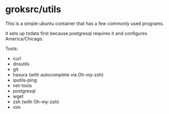 # groksrc/utils

This is a simple ubuntu container that has a few commonly used programs.

It sets up tzdata first because postgresql requires it and configures America/Chicago.

Tools:
* curl
* dnsutils
* git
* hasura (with autocomplete via Oh-my-zsh)
* iputils-ping
* net-tools
* postgresql
* wget
* zsh (with Oh-my-zsh)
* vim
